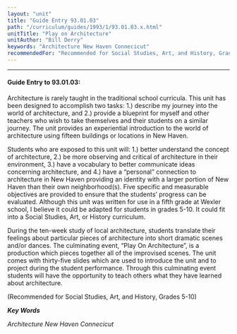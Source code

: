 ```yaml
---
layout: "unit"
title: "Guide Entry 93.01.03"
path: "/curriculum/guides/1993/1/93.01.03.x.html"
unitTitle: "Play on Architecture"
unitAuthor: "Bill Derry"
keywords: "Architecture New Haven Connecicut"
recommendedFor: "Recommended for Social Studies, Art, and History, Grades 5-10"
---
```

<body>
<hr/>
<h4>
Guide Entry to 93.01.03:
</h4>
Architecture is rarely taught in the traditional school curricula. This unit has been designed to accomplish two tasks: 1.) describe my journey into the world of architecture, and 2.) provide a blueprint for myself and other teachers who wish to take themselves and their students on a similar journey. The unit provides an experiential introduction to the world of architecture using fifteen buildings or locations in New Haven.
<p>
Students who are exposed to this unit will: 1.) better understand the concept of architecture, 2.) be more observing and critical of architecture in their environment, 3.) have a vocabulary to better communicate ideas concerning architecture, and 4.) have a “personal” connection to architecture in New Haven providing an identity with a larger portion of New Haven than their own neighborhood(s). Five specific and measurable objectives are provided to ensure that the students’ progress can be evaluated. Although this unit was written for use in a fifth grade at Wexler school, I believe it could be adapted for students in grades 5-10. It could fit into a Social Studies, Art, or History curriculum.
</p>
<p>
During the ten-week study of local architecture, students translate their feelings about particular pieces of architecture into short dramatic scenes and/or dances. The culminating event, “Play On Architecture”, is a production which pieces together all of the improvised scenes. The unit comes with thirty-five slides which are used to introduce the unit and to project during the student performance. Through this culminating event students will have the opportunity to teach others what they have learned about architecture.
</p>
<p>
(Recommended for Social Studies, Art, and History, Grades 5-10)
</p>
<p>
<b>
<i>
Key Words
</i>
</b>
<br/>
</p>
<p>
<i>
Architecture New Haven Connecicut
</i>
</p>
</body>